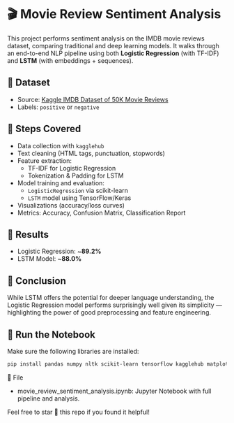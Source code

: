 # 🎬 Movie Review Sentiment Analysis

This project performs sentiment analysis on the IMDB movie reviews dataset, comparing traditional and deep learning models. It walks through an end-to-end NLP pipeline using both **Logistic Regression** (with TF-IDF) and **LSTM** (with embeddings + sequences).

## 📂 Dataset
- Source: [Kaggle IMDB Dataset of 50K Movie Reviews](https://www.kaggle.com/datasets/lakshmi25npathi/imdb-dataset-of-50k-movie-reviews)
- Labels: `positive` or `negative`

## 🔧 Steps Covered
- Data collection with `kagglehub`
- Text cleaning (HTML tags, punctuation, stopwords)
- Feature extraction:
  - TF-IDF for Logistic Regression
  - Tokenization & Padding for LSTM
- Model training and evaluation:
  - `LogisticRegression` via scikit-learn
  - `LSTM` model using TensorFlow/Keras
- Visualizations (accuracy/loss curves)
- Metrics: Accuracy, Confusion Matrix, Classification Report

## 🧠 Results
- Logistic Regression: ~**89.2%**
- LSTM Model: ~**88.0%**

## 📌 Conclusion
While LSTM offers the potential for deeper language understanding, the Logistic Regression model performs surprisingly well given its simplicity — highlighting the power of good preprocessing and feature engineering.

## 🚀 Run the Notebook
Make sure the following libraries are installed:
```bash
pip install pandas numpy nltk scikit-learn tensorflow kagglehub matplotlib seaborn
```
📁 File
- movie_review_sentiment_analysis.ipynb: Jupyter Notebook with full pipeline and analysis.

Feel free to star 🌟 this repo if you found it helpful!
